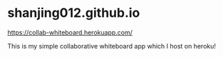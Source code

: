 # shanjing012.github.io
https://collab-whiteboard.herokuapp.com/

This is my simple collaborative whiteboard app which I host on heroku!